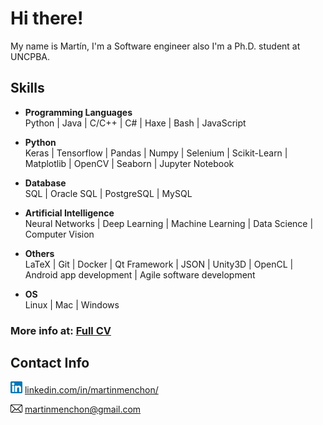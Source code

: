 # Hi there!

My name is Martín, I'm a Software engineer also I'm a Ph.D. student at UNCPBA.

##  Skills

* **Programming Languages**<br>
Python | Java | C/C++ | C# | Haxe | Bash | JavaScript

* **Python**<br>
Keras | Tensorflow | Pandas | Numpy | Selenium | Scikit-Learn | Matplotlib | OpenCV | Seaborn | Jupyter Notebook

* **Database**<br>
SQL | Oracle SQL | PostgreSQL | MySQL

* **Artificial Intelligence**<br>
Neural Networks | Deep Learning | Machine Learning | Data Science | Computer Vision

* **Others**<br>
LaTeX | Git | Docker | Qt Framework | JSON | Unity3D | OpenCL | Android app development | Agile software development

* **OS**<br>
Linux | Mac | Windows

### More info at: [Full CV](https://drive.google.com/file/d/1D6rteBfSVazB5RMiO5huj90rRIjIJxty/view) 

## Contact Info
<img src="images/linkedin.png"  width="19"> [linkedin.com/in/martinmenchon/](https://www.linkedin.com/in/martinmenchon/)

<img src="images/mail.png"  width="19"> [martinmenchon@gmail.com](mailto:martinmenchon@gmail.com)